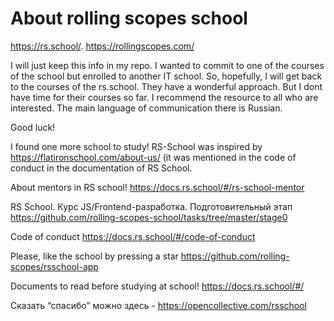 # About rolling scopes school

https://rs.school/. https://rollingscopes.com/

I will just keep this info in my repo. I wanted to commit to one of the courses of the school but enrolled to another IT school.
So, hopefully, I will get back to the courses of the rs.school. 
They have a wonderful approach.
But I dont have time for their courses so far. 
I recommend the resource to all who are interested. The main language of communication there is Russian.

Good luck! 

I found one more school to study! 
RS-School was inspired by https://flatironschool.com/about-us/ (it was mentioned in the code of conduct in the documentation of RS School.

About mentors in RS school!
https://docs.rs.school/#/rs-school-mentor

RS School. Курс JS/Frontend-разработка. Подготовительный этап
https://github.com/rolling-scopes-school/tasks/tree/master/stage0

Code of conduct
https://docs.rs.school/#/code-of-conduct

Please, like the school by pressing a star https://github.com/rolling-scopes/rsschool-app

Documents to read before studying at school!
https://docs.rs.school/#/

Сказать “спасибо” можно здесь - https://opencollective.com/rsschool
